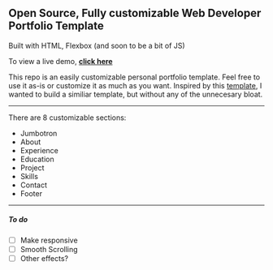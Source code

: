 ## Open Source, Fully customizable Web Developer Portfolio Template
Built with HTML, Flexbox (and soon to be a bit of JS)

To view a live demo, **[click here](https://bmorelli25.github.com/portfolio-template)**

This repo is an easily customizable personal portfolio template. Feel free to use it as-is or customize it as much as you want. Inspired by this [template](https://github.com/RyanFitzgerald/devportfolio-template), I wanted to build a similiar template, but without any of the unnecesary bloat. 

---

There are 8 customizable sections:
* Jumbotron
* About
* Experience
* Education
* Project
* Skills
* Contact
* Footer

---

##### To do
- [ ] Make responsive
- [ ] Smooth Scrolling
- [ ] Other effects?
